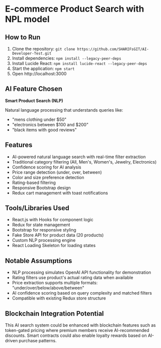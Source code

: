 # E-commerce Product Search with NPL model

## How to Run
1. Clone the repository: `git clone https://github.com/SHARIFsGIT/AI-Developer-Test.git`
2. Install dependencies: `npm install --legacy-peer-deps`
3. Install Lucide React: `npm install lucide-react --legacy-peer-deps`
4. Start the application: `npm start`
5. Open http://localhost:3000

## AI Feature Chosen
**Smart Product Search (NLP)**

Natural language processing that understands queries like:
- "mens clothing under $50"
- "electronics between $100 and $200"
- "black items with good reviews"

## Features
- AI-powered natural language search with real-time filter extraction
- Traditional category filtering (All, Men's, Women's, Jewelry, Electronics)
- Confidence scoring for AI analysis
- Price range detection (under, over, between)
- Color and size preference detection
- Rating-based filtering
- Responsive Bootstrap design
- Redux cart management with toast notifications

## Tools/Libraries Used
- React.js with Hooks for component logic
- Redux for state management
- Bootstrap for responsive styling
- Fake Store API for product data (20 products)
- Custom NLP processing engine
- React Loading Skeleton for loading states

## Notable Assumptions
- NLP processing simulates OpenAI API functionality for demonstration
- Rating filters use product's actual rating data when available
- Price extraction supports multiple formats: "under/over/below/above/between"
- AI confidence scoring based on query complexity and matched filters
- Compatible with existing Redux store structure

## Blockchain Integration Potential
This AI search system could be enhanced with blockchain features such as token-gated pricing where premium members receive AI-recommended discounts. Smart contracts could also enable loyalty rewards based on AI-driven purchase patterns.